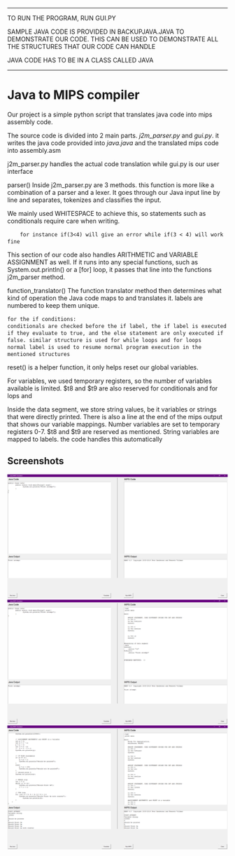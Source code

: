 <hr>
TO RUN THE PROGRAM, RUN GUI.PY

SAMPLE JAVA CODE IS PROVIDED IN BACKUPJAVA.JAVA TO DEMONSTRATE OUR CODE.
THIS CAN BE USED TO DEMONSTRATE ALL THE STRUCTURES THAT OUR CODE CAN HANDLE

JAVA CODE HAS TO BE IN A CLASS CALLED JAVA
<hr>

# Java to MIPS compiler

Our project is a simple python script that translates java code into mips assembly code.

The source code is divided into 2 main parts. _j2m_parser.py_ and _gui.py_. 
    it writes the java code provided into _java.java_ and the translated mips code into assembly.asm

j2m_parser.py handles the actual code translation while gui.py is our user interface

parser()
Inside j2m_parser.py are 3 methods. this function is more like a combination of a parser and a lexer. 
It goes through our Java input line by line and separates, tokenizes and classifies the input.

We mainly used WHITESPACE to achieve this, so statements such as conditionals require care when writing. 
        
        for instance if(3<4) will give an error while if(3 < 4) will work fine

This section of our code also handles ARITHMETIC and VARIABLE ASSIGNMENT as well.
If it runs into any special functions, such as System.out.println() or a [for] loop, it passes that line into the functions j2m_parser method.

function_translator()
The function translator method then determines what kind of operation the Java code maps to and translates it.
labels are numbered to keep them unique.

    for the if conditions:
    conditionals are checked before the if label, the if label is executed if they evaluate to true, and the else statement are only executed if false. similar structure is used for while loops and for loops
    normal label is used to resume normal program execution in the mentioned structures

reset()
is a helper function, it only helps reset our global variables. 


For variables, we used temporary registers, so the number of variables available is limited. $t8 and $t9 are also reserved for conditionals and for lops and 

Inside the data segment, we store string values, be it variables or strings that were directly printed.
There is also a line at the end of the mips output that shows our variable mappings. Number variables are set to temporary registers 0-7. $t8 and $t9 are reserved as mentioned.
String variables are mapped to labels. the code handles this automatically

## Screenshots
![alt text](<./screenshots/Screenshot 2024-02-12 195439.png>) 
![alt text](<./screenshots/Screenshot 2024-02-12 195456.png>)
![alt text](<./screenshots/Screenshot 2024-02-12 195534.png>) 